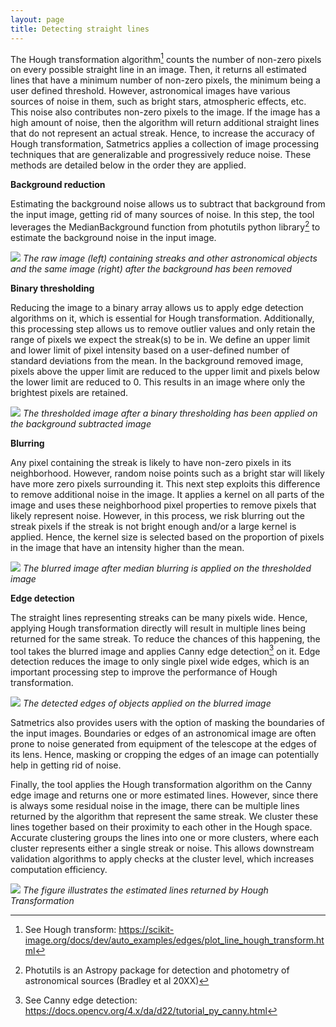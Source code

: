 ```yaml
---
layout: page
title: Detecting straight lines
---
```


The Hough transformation algorithm[^1] counts the number of non-zero pixels on every possible straight line in an image. Then, it returns all estimated lines that have a minimum number of non-zero pixels, the minimum being a user defined threshold. However, astronomical images have various sources of noise in them, such as bright stars, atmospheric effects, etc. This noise also contributes non-zero pixels to the image. If the image has a high amount of noise, then the algorithm will return additional straight lines that do not represent an actual streak. Hence, to increase the accuracy of Hough transformation, Satmetrics applies a collection of image processing techniques that are generalizable and progressively reduce noise. These methods are detailed below in the order they are applied.

**Background reduction**

Estimating the background noise allows us to subtract that background from the input image, getting rid of many sources of noise. In this step, the tool leverages the MedianBackground function from photutils python library[^2] to estimate the background noise in the input image. 

[![](/assets/img/methods/background_reduction.png)](/DSSG2022-Satellite-Streaks/assets/img/methods/background_reduction.png)
*The raw image (left) containing streaks and other astronomical objects and the same image (right) after the background has been removed*

**Binary thresholding**

Reducing the image to a binary array allows us to apply edge detection algorithms on it, which is essential for Hough transformation. Additionally, this processing step allows us to remove outlier values and only retain the range of pixels we expect the streak(s) to be in. We define an upper limit and lower limit of pixel intensity based on a user-defined number of standard deviations from the mean. In the background removed image, pixels above the upper limit are reduced to the upper limit and pixels below the lower limit are reduced to 0. This results in an image where only the brightest pixels are retained. 

[![](/assets/img/methods/thresholded_image.png)](/DSSG2022-Satellite-Streaks/assets/img/methods/thresholded_image.png)
*The thresholded image after a binary thresholding has been applied on the background subtracted image*

**Blurring**

Any pixel containing the streak is likely to have non-zero pixels in its neighborhood. However, random noise points such as a bright star will likely have more zero pixels surrounding it. This next step exploits this difference to remove additional noise in the image. It applies a kernel on all parts of the image and uses these neighborhood pixel properties to remove pixels that likely represent noise. However, in this process, we risk blurring out the streak pixels if the streak is not bright enough and/or a large kernel is applied. Hence, the kernel size is selected based on the proportion of pixels in the image that have an intensity higher than the mean. 

[![](/assets/img/methods/blurred_image.png)](/DSSG2022-Satellite-Streaks/assets/img/methods/blurred_image.png)
*The blurred image after median blurring is applied on the thresholded image*

**Edge detection**

The straight lines representing streaks can be many pixels wide. Hence, applying Hough transformation directly will result in multiple lines being returned for the same streak. To reduce the chances of this happening, the tool takes the blurred image and applies Canny edge detection[^3] on it. Edge detection reduces the image to only single pixel wide edges, which is an important processing step to improve the performance of Hough transformation. 

[![](/assets/img/methods/edge_detection.png)](/DSSG2022-Satellite-Streaks/assets/img/methods/edge_detection.png)
*The detected edges of objects applied on the blurred image*

Satmetrics also provides users with the option of masking the boundaries of the input images. Boundaries or edges of an astronomical image are often prone to noise generated from equipment of the telescope at the edges of its lens. Hence, masking or cropping the edges of an image can potentially help in getting rid of noise. 

Finally, the tool applies the Hough transformation algorithm on the Canny edge image and returns one or more estimated lines. However, since there is always some residual noise in the image, there can be multiple lines returned by the algorithm that represent the same streak. We cluster these lines together based on their proximity to each other in the Hough space. Accurate clustering groups the lines into one or more clusters, where each cluster represents either a single streak or noise. This allows downstream validation algorithms to apply checks at the cluster level, which increases computation efficiency.  

[![](/assets/img/methods/returned_lines.png)](/DSSG2022-Satellite-Streaks/assets/img/methods/returned_lines.png)
*The figure illustrates the estimated lines returned by Hough Transformation*

[^1]: See Hough transform: https://scikit-image.org/docs/dev/auto_examples/edges/plot_line_hough_transform.html
[^2]: Photutils is an Astropy package for detection and photometry of astronomical sources (Bradley et al 20XX)
[^3]: See Canny edge detection: https://docs.opencv.org/4.x/da/d22/tutorial_py_canny.html